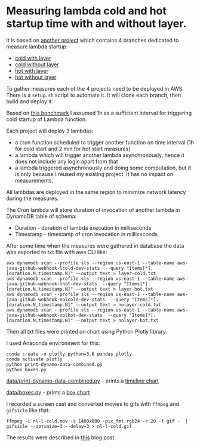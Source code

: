 
# Measuring lambda cold and hot startup time with and without layer.

It is based on [another project](https://github.com/piczmar/sls-aws-java-github-webhook-gitstats) 
which contains 4 branches dedicated to measure lambda startup: 
 - [cold with layer](https://github.com/piczmar/sls-aws-java-github-webhook-gitstats/tree/measure-startup-layer-cold)
 - [cold without layer](https://github.com/piczmar/sls-aws-java-github-webhook-gitstats/tree/measure-startup-nolayer-cold)
 - [hot with layer](https://github.com/piczmar/sls-aws-java-github-webhook-gitstats/tree/measure-startup-layer-hot)
 - [hot without layer](https://github.com/piczmar/sls-aws-java-github-webhook-gitstats/tree/measure-startup-layer-hot)

To gather measures each of the 4 projects need to be deployed in AWS.
There is a `setup.sh` script to automate it. It will clone each branch, then build and deploy it.

Based on [this benchmark](https://read.acloud.guru/how-long-does-aws-lambda-keep-your-idle-functions-around-before-a-cold-start-bf715d3b810) 
I assumed 1h as a sufficient interval for triggering cold startup of Lambda function.

Each project will deploy 3 lambdas: 
 - a cron function scheduled to trigger another function on time interval (1h for cold start and 2 min for hot start measures)
 - a lambda which will trigger another lambda asynchronously, hence it does not include any logic apart from that
 - a lambda triggered asynchronously and doing some computation, but it is only because I reused my existing project. It has no impact on measurements.

All lambdas are deployed in the same region to minimize network latency during the measures.

The Cron lambda will store duration of invocation of another lambda in DynamoDB table of schema: 
- Duration - duration of lambda execution in milliseconds
- Timestamp - timestamp of cron invocation in milliseconds

After some time when the measures were gathered in database the data
was exported to txt file with aws CLI like: 

```
aws dynamodb scan --profile sls --region us-east-1 --table-name aws-java-github-webhook-lcold-dev-stats  --query "Items[*].[duration.N,timestamp.N]" --output text > layer-cold.txt
aws dynamodb scan --profile sls --region us-east-1 --table-name aws-java-github-webhook-lhot-dev-stats  --query "Items[*].[duration.N,timestamp.N]" --output text > layer-hot.txt
aws dynamodb scan --profile sls --region us-east-1 --table-name aws-java-github-webhook-nolcold-dev-stats  --query "Items[*].[duration.N,timestamp.N]" --output text > nolayer-cold.txt
aws dynamodb scan --profile sls --region us-east-1 --table-name aws-java-github-webhook-nolhot-dev-stats  --query "Items[*].[duration.N,timestamp.N]" --output text > nolayer-hot.txt
```

Then all txt files were printed on chart using Python Plotly library.

I used Anaconda environment for this: 
```
conda create -n plotly python=3.6 pandas plotly
conda activate plotly
python print-dynamo-data-combined.py
python boxes.py
```

[data/print-dynamo-data-combined.py](data/print-dynamo-data-combined.py) - prints a [timeline chart](http://htmlpreview.github.io/?https://github.com/piczmar/sls-measure-lambda-startup-with-layers/blob/master/data/timeline-plot.html)

[data/boxes.py](data/boxes.py) - prints a [box chart](http://htmlpreview.github.io/?https://github.com/piczmar/sls-measure-lambda-startup-with-layers/blob/master/data/boxes-plot.html)


I recorded a screen cast and converted movies to gifs with `ffmpeg` and `gifsicle` like that: 

```
ffmpeg -i nl-l-cold.mov -s 1400x800 -pix_fmt rgb24 -r 20 -f gif -  | gifsicle --optimize=3 --delay=3 > nl-l-cold.gif
```

The results were described in [this]() blog post
